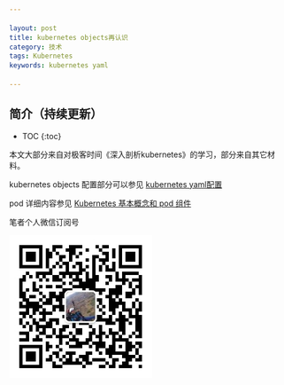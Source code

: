 ```yaml
---

layout: post
title: kubernetes objects再认识
category: 技术
tags: Kubernetes
keywords: kubernetes yaml

---
```


## 简介（持续更新）

* TOC
{:toc}

本文大部分来自对极客时间《深入剖析kubernetes》的学习，部分来自其它材料。

kubernetes objects 配置部分可以参见 [kubernetes yaml配置](http://qiankunli.github.io/2018/11/04/kubernetes_yaml.html)



pod 详细内容参见 [Kubernetes 基本概念和 pod 组件](http://qiankunli.github.io/2015/03/03/kubernetes_pod.html)

笔者个人微信订阅号

![](/public/upload/qrcode_for_gh.jpg)
